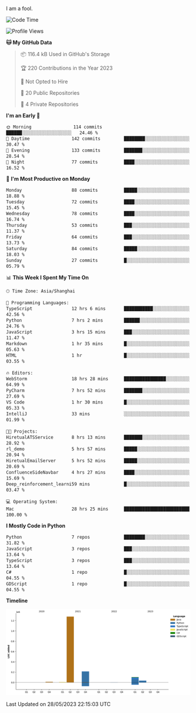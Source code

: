 I am a fool.

<!--START_SECTION:waka-->
![Code Time](http://img.shields.io/badge/Code%20Time-439%20hrs%2029%20mins-blue)

![Profile Views](http://img.shields.io/badge/Profile%20Views-3-blue)

**🐱 My GitHub Data** 

> 📦 116.4 kB Used in GitHub's Storage 
 > 
> 🏆 220 Contributions in the Year 2023
 > 
> 🚫 Not Opted to Hire
 > 
> 📜 20 Public Repositories 
 > 
> 🔑 4 Private Repositories 
 > 
**I'm an Early 🐤** 

```text
🌞 Morning                114 commits         ██████░░░░░░░░░░░░░░░░░░░   24.46 % 
🌆 Daytime                142 commits         ████████░░░░░░░░░░░░░░░░░   30.47 % 
🌃 Evening                133 commits         ███████░░░░░░░░░░░░░░░░░░   28.54 % 
🌙 Night                  77 commits          ████░░░░░░░░░░░░░░░░░░░░░   16.52 % 
```
📅 **I'm Most Productive on Monday** 

```text
Monday                   88 commits          █████░░░░░░░░░░░░░░░░░░░░   18.88 % 
Tuesday                  72 commits          ████░░░░░░░░░░░░░░░░░░░░░   15.45 % 
Wednesday                78 commits          ████░░░░░░░░░░░░░░░░░░░░░   16.74 % 
Thursday                 53 commits          ███░░░░░░░░░░░░░░░░░░░░░░   11.37 % 
Friday                   64 commits          ███░░░░░░░░░░░░░░░░░░░░░░   13.73 % 
Saturday                 84 commits          █████░░░░░░░░░░░░░░░░░░░░   18.03 % 
Sunday                   27 commits          █░░░░░░░░░░░░░░░░░░░░░░░░   05.79 % 
```


📊 **This Week I Spent My Time On** 

```text
🕑︎ Time Zone: Asia/Shanghai

💬 Programming Languages: 
TypeScript               12 hrs 6 mins       ███████████░░░░░░░░░░░░░░   42.56 % 
Python                   7 hrs 2 mins        ██████░░░░░░░░░░░░░░░░░░░   24.76 % 
JavaScript               3 hrs 15 mins       ███░░░░░░░░░░░░░░░░░░░░░░   11.47 % 
Markdown                 1 hr 35 mins        █░░░░░░░░░░░░░░░░░░░░░░░░   05.63 % 
HTML                     1 hr                █░░░░░░░░░░░░░░░░░░░░░░░░   03.55 % 

🔥 Editors: 
WebStorm                 18 hrs 28 mins      ████████████████░░░░░░░░░   64.99 % 
PyCharm                  7 hrs 52 mins       ███████░░░░░░░░░░░░░░░░░░   27.69 % 
VS Code                  1 hr 30 mins        █░░░░░░░░░░░░░░░░░░░░░░░░   05.33 % 
IntelliJ                 33 mins             ░░░░░░░░░░░░░░░░░░░░░░░░░   01.99 % 

🐱‍💻 Projects: 
HiretualATSService       8 hrs 13 mins       ███████░░░░░░░░░░░░░░░░░░   28.92 % 
rl_demo                  5 hrs 57 mins       █████░░░░░░░░░░░░░░░░░░░░   20.94 % 
HiretualEmailServer      5 hrs 52 mins       █████░░░░░░░░░░░░░░░░░░░░   20.69 % 
ConfluenceSideNavbar     4 hrs 27 mins       ████░░░░░░░░░░░░░░░░░░░░░   15.69 % 
Deep_reinforcement_learni59 mins             █░░░░░░░░░░░░░░░░░░░░░░░░   03.47 % 

💻 Operating System: 
Mac                      28 hrs 25 mins      █████████████████████████   100.00 % 
```

**I Mostly Code in Python** 

```text
Python                   7 repos             ████████░░░░░░░░░░░░░░░░░   31.82 % 
JavaScript               3 repos             ███░░░░░░░░░░░░░░░░░░░░░░   13.64 % 
TypeScript               3 repos             ███░░░░░░░░░░░░░░░░░░░░░░   13.64 % 
C#                       1 repo              █░░░░░░░░░░░░░░░░░░░░░░░░   04.55 % 
GDScript                 1 repo              █░░░░░░░░░░░░░░░░░░░░░░░░   04.55 % 
```



**Timeline**

![Lines of Code chart](https://raw.githubusercontent.com/VeejaLiu/VeejaLiu/master/assets/bar_graph.png)


 Last Updated on 28/05/2023 22:15:03 UTC
<!--END_SECTION:waka-->
